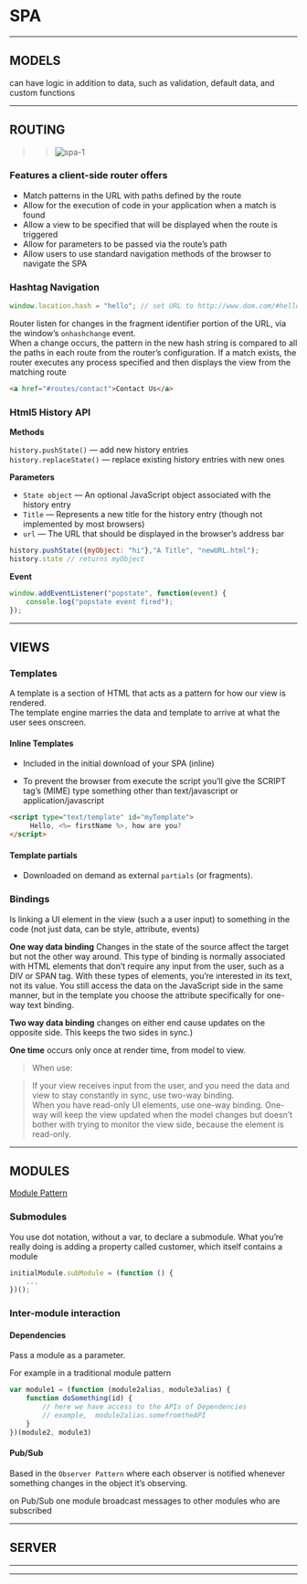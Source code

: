 # SPA

---

## MODELS  

can have logic in addition to data, such as validation, default data, and custom functions  

---  

## ROUTING  

>> ![spa-1](/z-static/images/spa/clientRouter-1.png)

### Features a client-side router offers

- Match patterns in the URL with paths defined by the route  
- Allow for the execution of code in your application when a match is found  
- Allow a view to be specified that will be displayed when the route is triggered  
- Allow for parameters to be passed via the route’s path  
- Allow users to use standard navigation methods of the browser to navigate the SPA  

### Hashtag Navigation   

```javascript
window.location.hash = "hello"; // set URL to http://www.dom.com/#hello  
```  

Router listen for changes in the fragment identifier portion of the URL, via the window’s `onhashchange` event.  
When a change occurs, the pattern in the new hash string is compared to all the paths in each route from the router’s configuration. If a match exists, the router executes any process specified and then displays the view from the matching route  

```html
<a href="#routes/contact">Contact Us</a>
```  

### Html5 History API  

**Methods**

`history.pushState()` — add new history entries  
`history.replaceState()` — replace existing history entries with new ones  

**Parameters**  

- `State object` — An optional JavaScript object associated with the history entry  
- `Title` — Represents a new title for the history entry (though not implemented by most browsers)  
- `url` — The URL that should be displayed in the browser’s address bar  

```javascript
history.pushState({myObject: "hi"},"A Title", "newURL.html");
history.state // returns myObject
```

**Event**

```javascript
window.addEventListener("popstate", function(event) {
    console.log("popstate event fired");
});
```

---  

## VIEWS  

### Templates  

A template is a section of HTML that acts as a pattern for how our view is rendered.  
The template engine marries the data and template to arrive at what the user sees onscreen.  


#### **Inline Templates**  

- Included in the initial download of your SPA (inline)

-  To prevent the browser from execute the script you’ll give the SCRIPT tag’s (MIME) type something other than text/javascript or application/javascript  

```html
<script type="text/template" id="myTemplate">
     Hello, <%= firstName %>, how are you?
</script>
```  

#### **Template partials**    

- Downloaded on demand as external `partials` (or fragments).

### Bindings  

Is linking a UI element in the view (such a a user input) to something in the code (not just data, can be style, attribute, events)  

**One way data binding** Changes in the state of the source affect the target but not the other way around. This type of binding is normally associated with HTML elements that don’t require any input from the user, such as a DIV or SPAN tag. With these types of elements, you’re interested in its text, not its value. You still access the data on the JavaScript side in the same manner, but in the template you choose the attribute specifically for one-way text binding.  

**Two way data binding** changes on either end cause updates on the opposite side. This keeps the two sides in sync.)  

**One time** occurs only once at render time, from model to view.   


> When use:

> If your view receives input from the user, and you need the data and view to  stay constantly in sync, use two-way binding.  
> When you have read-only UI elements, use one-way binding. One-way will keep the view updated when the model changes but doesn’t bother with trying to monitor the view side, because the element is read-only.

---  

## MODULES  

[Module Pattern](/backend/nodejs/#modulos)  

### Submodules  

You use dot notation, without a var, to declare a submodule. What you’re really doing is adding a property called customer, which itself contains a module

```js
initialModule.subModule = (function () {
    ...
})();
```

### Inter-module interaction  

#### **Dependencies**  

Pass a module as a parameter.  

For example in a traditional module pattern

```javascript
var module1 = (function (module2alias, module3alias) {
    function doSomething(id) {
        // here we have access to the APIs of Dependencies
        // example,  module2alias.somefromtheAPI
    }
})(module2, module3)
```

#### **Pub/Sub**   

Based in the `Observer Pattern` where each observer is notified whenever something changes in the object it’s observing.  

on Pub/Sub one module broadcast messages to other modules who are subscribed

---  

## SERVER

---







---
